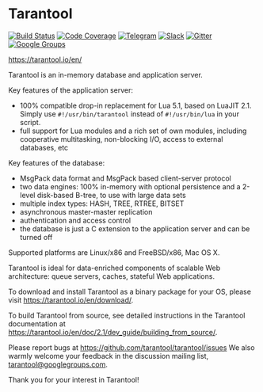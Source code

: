 # Tarantool

[![Build Status][travis-badge]][travis-url]
[![Code Coverage][coverage-badge]][coverage-url]
[![Telegram][telegram-badge]][telegram-url]
[![Slack][slack-badge]][slack-url]
[![Gitter][gitter-badge]][gitter-url]
[![Google Groups][groups-badge]][groups-url]

https://tarantool.io/en/

Tarantool is an in-memory database and application server.

Key features of the application server:
 * 100% compatible drop-in replacement for Lua 5.1,
   based on LuaJIT 2.1.
   Simply use `#!/usr/bin/tarantool` instead of
   `#!/usr/bin/lua` in your script.
 * full support for Lua modules and a rich set of
   own modules, including cooperative multitasking,
   non-blocking I/O, access to external databases, etc

Key features of the database:
 * MsgPack data format and MsgPack based
   client-server protocol
 * two data engines: 100% in-memory with
   optional persistence and a 2-level disk-based
   B-tree, to use with large data sets
 * multiple index types: HASH, TREE, RTREE, BITSET
 * asynchronous master-master replication
 * authentication and access control
 * the database is just a C extension to the
   application server and can be turned off

Supported platforms are Linux/x86 and FreeBSD/x86, Mac OS X.

Tarantool is ideal for data-enriched components of
scalable Web architecture: queue servers, caches,
stateful Web applications.

To download and install Tarantool as a binary package for your OS, please visit
https://tarantool.io/en/download/.

To build Tarantool from source, see detailed instructions in the Tarantool
documentation at https://tarantool.io/en/doc/2.1/dev_guide/building_from_source/.

Please report bugs at https://github.com/tarantool/tarantool/issues
We also warmly welcome your feedback in the discussion mailing
list, tarantool@googlegroups.com.

Thank you for your interest in Tarantool!

[travis-badge]: https://api.travis-ci.org/tarantool/tarantool.svg?branch=2.1
[travis-url]: https://travis-ci.org/tarantool/tarantool
[coverage-badge]: https://coveralls.io/repos/github/tarantool/tarantool/badge.svg?branch=2.1
[coverage-url]: https://coveralls.io/github/tarantool/tarantool?branch=2.1
[groups-badge]: https://img.shields.io/badge/Google-Groups-orange.svg
[groups-url]: https://groups.google.com/forum/#!forum/tarantool
[telegram-badge]: https://img.shields.io/badge/Telegram-join%20chat-blue.svg
[telegram-url]: http://telegram.me/tarantool
[slack-badge]: https://img.shields.io/badge/Slack-join%20chat-lightgrey.svg
[slack-url]: http://slack.tarantool.org/
[gitter-badge]: https://badges.gitter.im/Join%20Chat.svg
[gitter-url]: https://gitter.im/tarantool/tarantool
